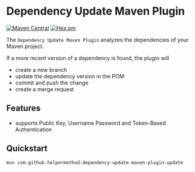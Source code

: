 # Dependency Update Maven Plugin

[![Maven Central](https://img.shields.io/maven-central/v/com.github.helpermethod/dependency-update-maven-plugin.svg?label=Maven%20Central)](https://search.maven.org/search?q=g:%22com.github.helpermethod%22%20AND%20a:%22dependency-update-maven-plugin%22)
[![Hex.pm](https://img.shields.io/hexpm/l/plug.svg)](https://raw.githubusercontent.com/helpermethod/dependency-update-maven-plugin/master/LICENSE)

The `Dependency Update Maven Plugin` analyzes the dependencies of your Maven project.

If a more recent version of a dependency is found, the plugin will

* create a new branch
* update the dependency version in the POM
* commit and push the change
* create a merge request

## Features

* supports Public Key, Username Password and Token-Based Authentication

## Quickstart

```sh
mvn com.github.helpermethod:dependency-update-maven-plugin:update
```
